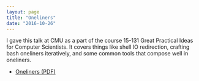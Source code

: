 ```yaml
---
layout: page
title: "Oneliners"
date: "2016-10-26"
---
```


I gave this talk at CMU as a part of the course 15-131 Great Practical Ideas for
Computer Scientists. It covers things like shell IO redirection, crafting bash
oneliners iteratively, and some common tools that compose well in oneliners.

- [Oneliners (PDF)](../slides/oneliners.pdf)

